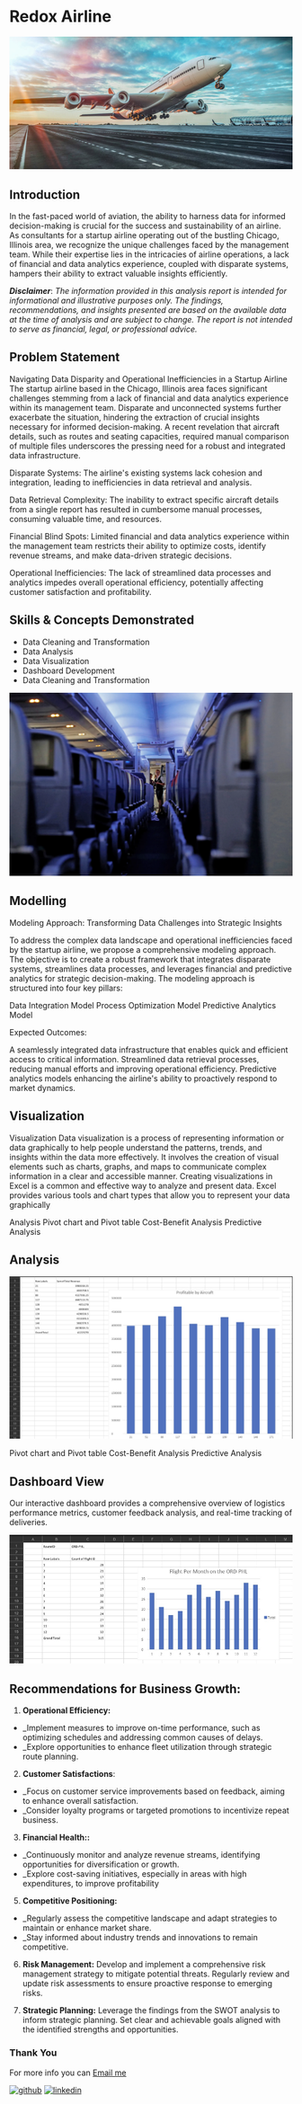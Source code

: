# Redox Airline
![Data Analyst](https://github.com/Tomidapo/Redox-Airline-/blob/main/360_F_271782927_keMVFo9PnBwrMEmbiUGKRcDT2rzf85dj.jpg)

## Introduction
In the fast-paced world of aviation, the ability to harness data for informed decision-making is crucial for the success and sustainability of an airline. As consultants for a startup airline operating out of the bustling Chicago, Illinois area, we recognize the unique challenges faced by the management team. While their expertise lies in the intricacies of airline operations, a lack of financial and data analytics experience, coupled with disparate systems, hampers their ability to extract valuable insights efficiently.

**_Disclaimer_**: _The information provided in this analysis report is intended for informational and illustrative purposes only. The findings, recommendations, and insights presented are based on the available data at the time of analysis and are subject to change. The report is not intended to serve as financial, legal, or professional advice._

## Problem Statement

Navigating Data Disparity and Operational Inefficiencies in a Startup Airline
The startup airline based in the Chicago, Illinois area faces significant challenges stemming from a lack of financial and data analytics experience within its management team. Disparate and unconnected systems further exacerbate the situation, hindering the extraction of crucial insights necessary for informed decision-making. A recent revelation that aircraft details, such as routes and seating capacities, required manual comparison of multiple files underscores the pressing need for a robust and integrated data infrastructure.

Disparate Systems: The airline's existing systems lack cohesion and integration, leading to inefficiencies in data retrieval and analysis.

Data Retrieval Complexity: The inability to extract specific aircraft details from a single report has resulted in cumbersome manual processes, consuming valuable time, and resources.

Financial Blind Spots: Limited financial and data analytics experience within the management team restricts their ability to optimize costs, identify revenue streams, and make data-driven strategic decisions.

Operational Inefficiencies: The lack of streamlined data processes and analytics impedes overall operational efficiency, potentially affecting customer satisfaction and profitability.



## Skills & Concepts Demonstrated
- Data Cleaning and Transformation
- Data Analysis 
- Data Visualization
- Dashboard Development
- Data Cleaning and Transformation

![Data Analyst](https://github.com/Tomidapo/Redox-Airline-/blob/main/Kolhatkar-Airline.jpg.webp)

## Modelling
Modeling Approach: Transforming Data Challenges into Strategic Insights

To address the complex data landscape and operational inefficiencies faced by the startup airline, we propose a comprehensive modeling approach. The objective is to create a robust framework that integrates disparate systems, streamlines data processes, and leverages financial and predictive analytics for strategic decision-making. The modeling approach is structured into four key pillars:


Data Integration Model
Process Optimization Model
Predictive Analytics Model

Expected Outcomes:

A seamlessly integrated data infrastructure that enables quick and efficient access to critical information.
Streamlined data retrieval processes, reducing manual efforts and improving operational efficiency.
Predictive analytics models enhancing the airline's ability to proactively respond to market dynamics.



## Visualization

Visualization
Data visualization is a process of representing information or data graphically to help people understand the patterns, trends, and insights within the data more effectively. It involves the creation of visual elements such as charts, graphs, and maps to communicate complex information in a clear and accessible manner.  Creating visualizations in Excel is a common and effective way to analyze and present data. Excel provides various tools and chart types that allow you to represent your data graphically


Analysis
Pivot chart and Pivot table
Cost-Benefit Analysis
Predictive Analysis


## Analysis

![Data Analyst](https://github.com/Tomidapo/Redox-Airline-/blob/main/Screenshot%202024-01-03%20at%2019.31.19.jpg)

Pivot chart and Pivot table
Cost-Benefit Analysis
Predictive Analysis


## Dashboard View
Our interactive dashboard provides a comprehensive overview of logistics performance metrics, customer feedback analysis, and real-time tracking of deliveries.

![Data Analyst](https://github.com/Tomidapo/Redox-Airline-/blob/main/Screenshot%202024-01-03%20at%2019.21.24.jpg)


## Recommendations for Business Growth:

1. **Operational Efficiency:**
- _Implement measures to improve on-time performance, such as optimizing schedules and addressing common causes of delays.
- _Explore opportunities to enhance fleet utilization through strategic route planning.


 2. **Customer Satisfactions**:
- _Focus on customer service improvements based on feedback, aiming to enhance overall satisfaction.
- _Consider loyalty programs or targeted promotions to incentivize repeat business.

3. **Financial Health::**
- _Continuously monitor and analyze revenue streams, identifying opportunities for diversification or growth.
- _Explore cost-saving initiatives, especially in areas with high expenditures, to improve profitability

5. **Competitive Positioning:**
- _Regularly assess the competitive landscape and adapt strategies to maintain or enhance market share.
- _Stay informed about industry trends and innovations to remain competitive.


6. **Risk Management:**
Develop and implement a comprehensive risk management strategy to mitigate potential threats.
Regularly review and update risk assessments to ensure proactive response to emerging risks.

7. **Strategic Planning:**
Leverage the findings from the SWOT analysis to inform strategic planning.
Set clear and achievable goals aligned with the identified strengths and opportunities.


### Thank You 
For more info you can [Email me](tomidapo03@gmail.com)

[<img src='https://cdn.jsdelivr.net/npm/simple-icons@3.0.1/icons/github.svg' alt='github' height='40'>](https://github.com/Tomidapo)  [<img src='https://cdn.jsdelivr.net/npm/simple-icons@3.0.1/icons/linkedin.svg' alt='linkedin' height='40'>](https://www.linkedin.com/in/tomisinadedapo/)  


